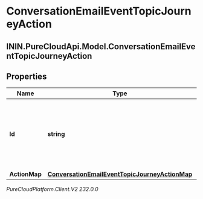 # ConversationEmailEventTopicJourneyAction

## ININ.PureCloudApi.Model.ConversationEmailEventTopicJourneyAction

## Properties

|Name | Type | Description | Notes|
|------------ | ------------- | ------------- | -------------|
| **Id** | **string** | The ID of an action from the Journey System (an action is spawned from an actionMap) | [optional] |
| **ActionMap** | [**ConversationEmailEventTopicJourneyActionMap**](ConversationEmailEventTopicJourneyActionMap) |  | [optional] |



_PureCloudPlatform.Client.V2 232.0.0_
